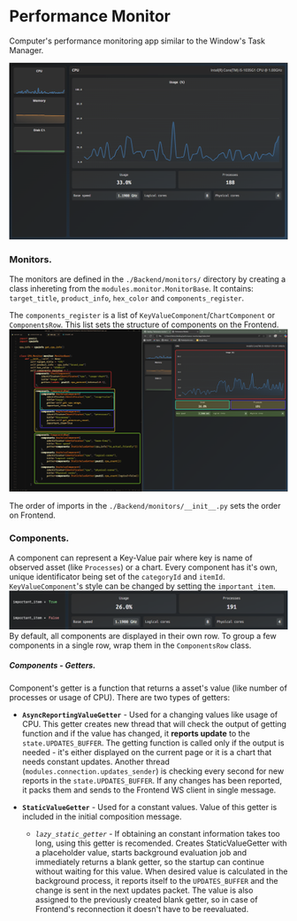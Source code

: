 # Performance Monitor

Computer's performance monitoring app similar to the Window's Task Manager. 

<img src="./assets/app.png" alt="App" />


### Monitors.

The monitors are defined in the `./Backend/monitors/` directory by creating a class inhereting from the `modules.monitor.MonitorBase`.
It contains: `target_title`, `product_info`, `hex_color` and `components_register`.

The `components_register` is a list of `KeyValueComponent`/`ChartComponent` or `ComponentsRow`. This list sets the structure of components on the Frontend.
<img src="./assets/composition.png" alt="Composition" />

The order of imports in the `./Backend/monitors/__init__.py` sets the order on Frontend.

### Components.

A component can represent a Key-Value pair where key is name of observed asset (like `Processes`) or a chart.
Every component has it's own, unique identificator being set of the `categoryId` and `itemId`.
`KeyValueComponent`'s style can be changed by setting the `important_item`.
<img src="./assets/importantitem.png" alt="ImportantItem" />
By default, all components are displayed in their own row. To group a few components in a single row, wrap them in the `ComponentsRow` class.

##### Components - Getters.

Component's getter is a function that returns a asset's value (like number of processes or usage of CPU).
There are two types of getters:

* **`AsyncReportingValueGetter`** - Used for a changing values like usage of CPU. This getter creates new thread that will check the output of getting function and if the value has changed, it **reports update** to the `state.UPDATES_BUFFER`. The getting function is called only if the output is needed - it's either displayed on the current page or it is a chart that needs constant updates.
Another thread (`modules.connection.updates_sender`) is checking every second for new reports in the `state.UPDATES_BUFFER`. If any changes has been reported, it packs them and sends to the Frontend WS client in single message. 

* **`StaticValueGetter`** - Used for a constant values. Value of this getter is included in the initial composition message.

    - *`lazy_static_getter`* - If obtaining an constant information takes too long, using this getter is recomended. Creates StaticValueGetter with a placeholder value, starts background evaluation job and immediately returns a blank getter, so the startup can continue without waiting for this value. When desired value is calculated in the background process, it reports itself to the `UPDATES_BUFFER` and the change is sent in the next updates packet. The value is also assigned to the previously created blank getter, so in case of Frontend's reconnection it doesn't have to be reevaluated.

